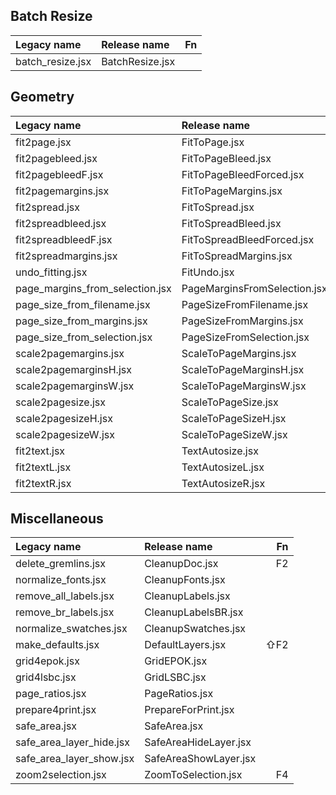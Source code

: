 ## Batch Resize
Legacy name                     | Release name                 | Fn
:---                            | :---                         | ---:
batch_resize.jsx                | BatchResize.jsx              | 

## Geometry
Legacy name                     | Release name                 | Fn
:---                            | :---                         | ---:
fit2page.jsx                    | FitToPage.jsx                | F11
fit2pagebleed.jsx               | FitToPageBleed.jsx           | ⇧F11
fit2pagebleedF.jsx              | FitToPageBleedForced.jsx     | ⌘F11
fit2pagemargins.jsx             | FitToPageMargins.jsx         | ⌥F11
fit2spread.jsx                  | FitToSpread.jsx              | F12
fit2spreadbleed.jsx             | FitToSpreadBleed.jsx         | ⇧F12
fit2spreadbleedF.jsx            | FitToSpreadBleedForced.jsx   | ⌘F12
fit2spreadmargins.jsx           | FitToSpreadMargins.jsx       | ⌥F12
undo_fitting.jsx                | FitUndo.jsx                  | 
page_margins_from_selection.jsx | PageMarginsFromSelection.jsx | 
page_size_from_filename.jsx     | PageSizeFromFilename.jsx     | 
page_size_from_margins.jsx      | PageSizeFromMargins.jsx      | 
page_size_from_selection.jsx    | PageSizeFromSelection.jsx    | 
scale2pagemargins.jsx           | ScaleToPageMargins.jsx       | ⌥F5
scale2pagemarginsH.jsx          | ScaleToPageMarginsH.jsx      | 
scale2pagemarginsW.jsx          | ScaleToPageMarginsW.jsx      | 
scale2pagesize.jsx              | ScaleToPageSize.jsx          | F5
scale2pagesizeH.jsx             | ScaleToPageSizeH.jsx         | 
scale2pagesizeW.jsx             | ScaleToPageSizeW.jsx         | 
fit2text.jsx                    | TextAutosize.jsx             | F6
fit2textL.jsx                   | TextAutosizeL.jsx            | ⇧F6
fit2textR.jsx                   | TextAutosizeR.jsx            | ⌘F6

## Miscellaneous
Legacy name                     | Release name                 | Fn
:---                            | :---                         | ---:
delete_gremlins.jsx             | CleanupDoc.jsx               | F2
normalize_fonts.jsx             | CleanupFonts.jsx             | 
remove_all_labels.jsx           | CleanupLabels.jsx            | 
remove_br_labels.jsx            | CleanupLabelsBR.jsx          | 
normalize_swatches.jsx          | CleanupSwatches.jsx          | 
make_defaults.jsx               | DefaultLayers.jsx            | ⇧F2
grid4epok.jsx                   | GridEPOK.jsx                 | 
grid4lsbc.jsx                   | GridLSBC.jsx                 | 
page_ratios.jsx                 | PageRatios.jsx               | 
prepare4print.jsx               | PrepareForPrint.jsx          | 
safe_area.jsx                   | SafeArea.jsx                 | 
safe_area_layer_hide.jsx        | SafeAreaHideLayer.jsx        | 
safe_area_layer_show.jsx        | SafeAreaShowLayer.jsx        | 
zoom2selection.jsx              | ZoomToSelection.jsx          | F4

<!-- ⌃⌥⇧⌘ -->
